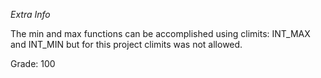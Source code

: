 *Extra Info*


The min and max functions can be accomplished using climits: INT_MAX and INT_MIN but for this project climits was not allowed. 

Grade: 100 
